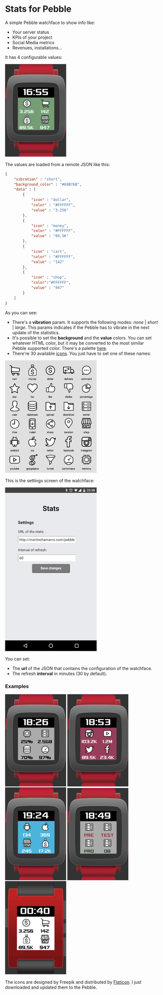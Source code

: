# Stats for Pebble

A simple Pebble watchface to show info like:

* Your server status
* KPIs of your project
* Social Media metrics
* Revenues, installations...

It has 4 configurable values:

<img src="screenshots/screenshot.png" width="200" />

The values are loaded from a remote JSON like this:

~~~json
{
	"vibration" : "short",
	"background_color" : "#69B76B",
	"data" : [
		{
			"icon" : "dollar",
			"color" : "#FFFFFF",
			"value" : "3.256"
		},
		{
			"icon" : "money",
			"color" : "#FFFFFF",
			"value" : "89,5K"
		},
		{
			"icon" : "cart",
			"color" : "#FFFFFF",
			"value" : "142"
		},
		{
			"icon" : "shop",
			"color":"#FFFFFF",
			"value" : "947"
		}
	]
}
~~~

As you can see:

* There's a **vibration** param. It supports the following modes: *none* | *short* | *large*. This params indicates if the Pebble has to vibrate in the next update of the statistics.
* It's possible to set the **background** and the **value** colors. You can set whatever HTML color, but it may be converted to the most similar Pebble supported color. There's a palette [here](https://developer.pebble.com/guides/tools-and-resources/color-picker/).
* There're 30 available [icons](resources/images). You just have to set one of these names:

<img src="screenshots/icons.png" width="300" />



This is the settings screen of the watchface:

<img src="screenshots/screenshot2.png" width="300" />

You can set:

* The **url** of the JSON that contains the configuration of the watchface.
* The refresh **interval** in minutes (30 by default).

### Examples

<img src="screenshots/screenshot3.png" width="200" />
<img src="screenshots/screenshot4.png" width="200" />
<img src="screenshots/screenshot5.png" width="200" />
<img src="screenshots/screenshot6.png" width="200" />
<img src="screenshots/screenshot7.png" width="200" />


The icons are designed by Freepik and distributed by [Flaticon](http://www.flaticon.com/). I just downloaded and updated them to the Pebble.
